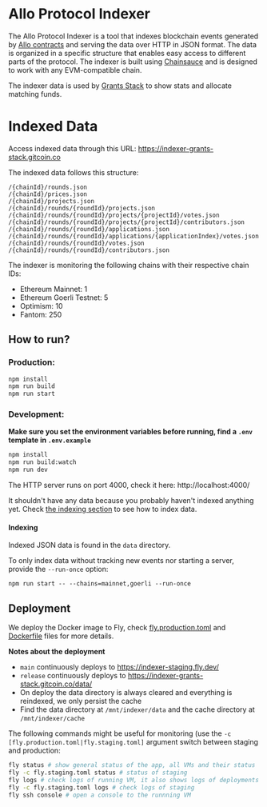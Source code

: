 # Allo Protocol Indexer

The Allo Protocol Indexer is a tool that indexes blockchain events generated by [Allo contracts](https://github.com/Allo-Protocol/contracts) and serving the data over HTTP in JSON format. The data is organized in a specific structure that enables easy access to different parts of the protocol. The indexer is built using [Chainsauce](https://github.com/boudra/chainsauce) and is designed to work with any EVM-compatible chain.

The indexer data is used by [Grants Stack](https://github.com/gitcoinco/grants-stack) to show stats and allocate matching funds.

# Indexed Data

Access indexed data through this URL: https://indexer-grants-stack.gitcoin.co

The indexed data follows this structure:

```
/{chainId}/rounds.json
/{chainId}/prices.json
/{chainId}/projects.json
/{chainId}/rounds/{roundId}/projects.json
/{chainId}/rounds/{roundId}/projects/{projectId}/votes.json
/{chainId}/rounds/{roundId}/projects/{projectId}/contributors.json
/{chainId}/rounds/{roundId}/applications.json
/{chainId}/rounds/{roundId}/applications/{applicationIndex}/votes.json
/{chainId}/rounds/{roundId}/votes.json
/{chainId}/rounds/{roundId}/contributors.json
```

The indexer is monitoring the following chains with their respective chain IDs:

- Ethereum Mainnet: 1
- Ethereum Goerli Testnet: 5
- Optimism: 10
- Fantom: 250

## How to run?

### Production:

```bash
npm install
npm run build
npm run start
```

### Development:

**Make sure you set the environment variables before running, find a `.env` template in `.env.example`**

```bash
npm install
npm run build:watch
npm run dev
```

The HTTP server runs on port 4000, check it here: http://localhost:4000/

It shouldn't have any data because you probably haven't indexed anything yet. Check [the indexing section](#Indexing) to see how to index data.

#### Indexing

Indexed JSON data is found in the `data` directory.

To only index data without tracking new events nor starting a server, provide the `--run-once` option:

```
npm run start -- --chains=mainnet,goerli --run-once
```

## Deployment

We deploy the Docker image to Fly, check [fly.production.toml](https://github.com/gitcoinco/allo-indexer/blob/main/fly.production.toml) and [Dockerfile](https://github.com/gitcoinco/allo-indexer/blob/main/Dockerfile) files for more details.

**Notes about the deployment**

- `main` continuously deploys to https://indexer-staging.fly.dev/
- `release` continuously deploys to https://indexer-grants-stack.gitcoin.co/data/
- On deploy the data directory is always cleared and everything is reindexed, we only persist the cache
- Find the data directory at `/mnt/indexer/data` and the cache directory at `/mnt/indexer/cache`

The following commands might be useful for monitoring (use the `-c [fly.production.toml|fly.staging.toml]` argument switch between staging and production:

```bash
fly status # show general status of the app, all VMs and their status
fly -c fly.staging.toml status # status of staging
fly logs # check logs of running VM, it also shows logs of deployments in progress
fly -c fly.staging.toml logs # check logs of staging
fly ssh console # open a console to the runnning VM
```
